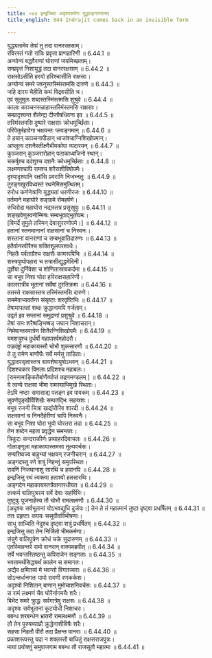 ```yaml
---
title: ०४४ इन्द्रजिता अदृश्यरूपेण युद्धरङ्गागमनम्
title_english: 044 Indrajit comes back in an invisible form

---
```

<div class="audioEmbed"  caption="श्रीराम-हरिसीताराममूर्ति-घनपाठिभ्यां वचनम्" src="https://archive.org/download/Ramayana-recitation-Sriram-harisItArAmamUrti-Ghanapaati-v2/Kanda_6/Kanda_6_YK-044-Indrajit_comes_back_in_an_invisible_form_0.mp3"></div>

युद्ध्यतामेव तेषां तु तदा वानररक्षसाम्।  
रविरस्तं गतो रात्रिः प्रवृत्ता प्राणहारिणी ॥ 6.44.1 ॥   
अन्योन्यं बद्धवैराणां घोराणां जयमिच्छताम्।  
सम्प्रवृत्तं निशायुद्धं तदा वानररक्षसाम् ॥ 6.44.2 ॥   
राक्षसोऽसीति हरयो हरिश्चासीति राक्षसाः।  
अन्योन्यं समरे जघ्नुस्तस्मिंस्तमसि दारुणे ॥ 6.44.3 ॥   
जहि दारय चैहीति कथं विद्रवसीति च।  
एवं सुतुमुलः शब्दस्तस्मिंस्तमसि शुश्रुवे ॥ 6.44.4 ॥   
कालाः काञ्चनसन्नाहास्तस्मिंस्तमसि राक्षसाः।  
सम्प्रादृश्यन्त शैलेन्द्रा दीप्तौषधिवना इव ॥ 6.44.5 ॥   
तस्मिंस्तमसि दुष्पारे राक्षसाः क्रोधमूर्च्छिताः।  
परिपेतुर्महावेगा भक्षयन्तः प्लवङ्गमान् ॥ 6.44.6 ॥   
ते हयान् काञ्चनापीडान् ध्वजांश्चाग्निशिखोपमान्।  
आप्लुत्य दशनैस्तीक्ष्णैर्भीमकोपा व्यदारयन् ॥ 6.44.7 ॥   
कुञ्जरान् कुञ्जरारोहान् पताकाध्वजिनो स्थान्।  
चकर्षुश्च ददंशुश्च दशनैः क्रोधमूर्च्छिताः ॥ 6.44.8 ॥   
लक्ष्मणश्चापि रामश्च शरैराशीविषोपमैः।  
दृश्यादृश्यानि रक्षांसि प्रवराणि निजघ्नतुः ॥ 6.44.9 ॥   
तुरङ्गखुरविध्वस्तं रथनेमिसमुत्थितम्।  
रुरोध कर्णनेत्राणि युद्ध्यतां धरणीरजः ॥ 6.44.10 ॥   
वर्तमाने महाघोरे सङ्ग्रामे रोमहर्षणे।  
रुधिरोदा महाघोरा नद्यस्तत्र प्रसुस्रुवुः ॥ 6.44.11 ॥   
शङ्खवेणुस्वनोन्मिश्रः सम्बभूवाद्भुतोपमः।  
[विमर्दे तुमुले तस्मिन् देवासुररणोपमे।] ॥ 6.44.12 ॥   
हतानां स्तनमानानां राक्षसानां च निस्वनः।  
शस्तानां वानराणां च सम्बभूवातिदारुणः ॥ 6.44.13 ॥   
हतैर्वानरवीरैश्च शक्तिशूलपरश्वधैः।  
निहतैः पर्वताग्रैश्च राक्षसैः कामरूपिभिः ॥ 6.44.14 ॥   
शस्त्रपुष्पोपहारा च तत्रासीद्युद्धमेदिनी।  
दुर्ज्ञेया दुर्निवेशा च शोणितास्रावकर्दमा ॥ 6.44.15 ॥   
सा बभूव निशा घोरा हरिराक्षसहारिणी।  
कालरात्रीव भूतानां सर्वेषां दुरतिक्रमा ॥ 6.44.16 ॥   
ततस्ते राक्षसास्तत्र तस्मिंस्तमसि दारुणे।  
राममेवाभ्यवर्तन्त संसृष्टाः शरवृष्टिभिः ॥ 6.44.17 ॥   
तेषामापततां शब्दः क्रुद्धानामपि गर्जताम्।  
उद्वर्त इव सप्तानां समुद्राणां प्रशुश्रुवे ॥ 6.44.18 ॥   
तेषां रामः शरैष्षङ्भिष्षड् जघान निशाचरान्।  
निमेषान्तरमात्रेण शितैरग्निशिखोपमैः ॥ 6.44.19 ॥   
यमशत्रुश्च दुर्धर्षो महापार्श्वमहोदरौ।  
वज्रदंष्ट्रो महाकायस्तौ चोभौ शुकसारणौ ॥ 6.44.20 ॥   
ते तु रामेण बाणौघैः सर्वे मर्मसु ताडिताः।  
युद्धादपसृतास्तत्र सावशेषायुषोऽभवन् ॥ 6.44.21 ॥   
दिशश्चकार विमलाः प्रदिशश्च महाबलः।  
[रामनामाङ्कितैर्बाणैर्व्याप्तं तद्रणमण्डलम् ] ॥ 6.44.22 ॥   
ये त्वन्ये राक्षसा भीमा रामस्याभिमुखे स्थिताः।  
तेऽपि नष्टाः समासाद्य पतङ्ग इव पावकम् ॥ 6.44.23 ॥   
सुवर्णपुङ्खैर्विशिखैः सम्पतद्भिः सहस्रशः।  
बभूव रजनी चित्रा खद्योतैरिव शारदी ॥ 6.44.24 ॥   
राक्षसानां च निनदैर्हरीणां चापि निस्वनैः।  
सा बभूव निशा घोरा भूयो घोरतरा तदा ॥ 6.44.25 ॥   
तेन शब्देन महता प्रवृद्धेन समन्ततः।  
त्रिकूटः कन्दराकीर्णः प्रव्याहरदिवाचलः ॥ 6.44.26 ॥   
गोलाङ्गूला महाकायास्तमसा तुल्यवर्चसः।  
सम्परिष्वज्य बाहुभ्यां भक्षयन् रजनीचरान् ॥ 6.44.27 ॥   
अङ्गदस्तु रणे शत्रुं निहन्तुं समुपस्थितः।  
रावणिं निजघानाशु सारथिं च हयानपि ॥ 6.44.28 ॥   
इन्द्रजित्तु रथं त्यक्त्वा हताश्वो हतसारथिः।  
अङ्गदेन महाकायस्तत्रैवान्तरधीयत ॥ 6.44.29 ॥   
तत्कर्म वालिपुत्रस्य सर्वे देवाः सहर्षिभिः।  
तुष्टुवुः पूजनार्हस्य तौ चोभौ रामलक्ष्मणौ ॥ 6.44.30 ॥   
[अदृश्यः सर्वभूतानां योऽभवद्युधि दुर्जयः।] तेन ते तं महात्मानं तुष्टा दृष्ट्वा प्रधर्षितम् ॥ 6.44.31 ॥   
ततः प्रहृष्टाः कपयः ससुग्रीवविभीषणाः।  
साधु साध्विति नेदुश्च दृष्ट्वा शत्रुं प्रधर्षितम् ॥ 6.44.32 ॥   
इन्द्रजित्तु तदा तेन निर्जितो भीमकर्मणा।  
संयुगे वालिपुत्रेण क्रोधं चक्रे सुदारुणम् ॥ 6.44.33 ॥   
एतस्मिन्नन्तरे रामो वानरान् वाक्यमब्रवीत् ॥ 6.44.34 ॥   
सर्वे भवन्तस्तिष्ठन्तु कपिराजेन सङ्गताः ॥ 6.44.35 ॥   
भवतामर्थसिद्ध्यर्थं कालेन स समागतः।  
अद्यैव क्षमितव्यं मे भवन्तो विगतज्वराः ॥ 6.44.36 ॥   
सोऽन्तर्धानगतः पापो रावणी रणकर्कशः।  
अदृश्यो निशितान् बाणान् मुमोचाशनिवर्चसः ॥ 6.44.37 ॥   
स रामं लक्ष्मणं चैव घोरैर्नागमयैः शरैः।  
बिभेद समरे क्रुद्धः सर्वगात्रेषु राक्षसः ॥ 6.44.38 ॥   
अदृश्यः सर्वभूतानां कूटयोधी निशाचरः।  
बबन्ध शरबन्धेन भ्रातरौ रामलक्ष्मणौ ॥ 6.44.39 ॥   
तौ तेन पुरुषव्याघ्रौ क्रुद्धेनाशीविषैः शरैः।  
सहसा निहतौ वीरौ तदा प्रैक्षन्त वानराः ॥ 6.44.40 ॥   
प्रकाशरूपस्तु यदा न शक्तस्तौ बाधितुं राक्षसराजपुत्रः।  
मायां प्रयोक्तुं समुपाजगाम बबन्ध तौ राजसुतौ महात्मा ॥ 6.44.41 ॥   
